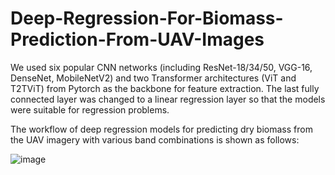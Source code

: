 # Deep-Regression-For-Biomass-Prediction-From-UAV-Images

We used six popular CNN networks (including ResNet-18/34/50, VGG-16, DenseNet, MobileNetV2) and two Transformer architectures (ViT and T2TViT) from Pytorch as the backbone for feature extraction. 
The last fully connected layer was changed to a linear regression layer so that the models were suitable for regression problems.

The workflow of deep regression models for predicting dry biomass from the UAV imagery with various band combinations is shown as follows:

![image](https://github.com/TimothyCaiwang/Deep-Regression-For-Biomass-Prediction-From-UAV-Images/assets/41359035/4db0108d-b990-4275-b047-24c70a7c6167)
